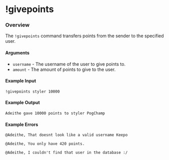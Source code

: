 # !givepoints

### Overview

The `!givepoints` command transfers points from the sender to the specified user.

#### Arguments

- `username` - The username of the user to give points to.
- `amount` - The amount of points to give to the user.

#### Example Input

```
!givepoints styler 10000
```

#### Example Output

```
Adeithe gave 10000 points to styler PogChamp
```

#### Example Errors

```
@Adeithe, That doesnt look like a valid username Keepo

@Adeithe, You only have 420 points.

@Adeithe, I couldn't find that user in the database :/
```
